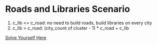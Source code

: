 # Roads and Libraries Scenario

1. c_lib <= c_road: no need to build roads, build libraries on every city
2. c_lib > c_road: (city_count of cluster - 1) * c_road + c_lib

[Solve Yourself Here](https://www.hackerrank.com/challenges/torque-and-development/problem?isFullScreen=true)
